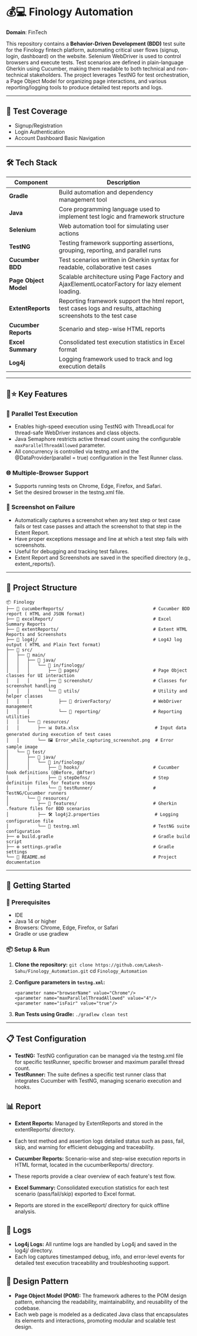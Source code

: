 # 💰💻 Finology Automation
**Domain**: FinTech

This repository contains a **Behavior-Driven Development (BDD)** test suite for the Finology fintech platform, automating critical user flows (signup, login, dashboard) on the website.
Selenium WebDriver is used to control browsers and execute tests. Test scenarios are defined in plain-language Gherkin using Cucumber, making them readable to both technical and non-technical stakeholders.
The project leverages TestNG for test orchestration, a Page Object Model for organizing page interactions, and various reporting/logging tools to produce detailed test reports and logs.

---

## 🧪 Test Coverage

* Signup/Registration
* Login Authentication
* Account Dashboard Basic Navigation

---

## 🛠️ Tech Stack

| **Component**         | **Description**                                                                                                    |
|-----------------------|--------------------------------------------------------------------------------------------------------------------|
| **Gradle**            | Build automation and dependency management tool                                                                    |
| **Java**              | Core programming language used to implement test logic and framework structure                                     |                      |                                                                                                                  |
| **Selenium**          | Web automation tool for simulating user actions                                                                    |
| **TestNG**            | Testing framework supporting assertions, grouping, reporting, and parallel runs                                    |
| **Cucumber BDD**      | Test scenarios written in Gherkin syntax for readable, collaborative test cases                                    |
| **Page Object Model** | Scalable architecture using Page Factory and AjaxElementLocatorFactory for lazy element loading.                   |                      |                                                                                                                  |
| **ExtentReports**     | Reporting framework support the html report, test cases logs and results, attaching screenshots to the test case   |
| **Cucumber Reports**  | Scenario and step-wise HTML reports                                                                                |
| **Excel Summary**     | Consolidated test execution statistics in Excel format                                                             |
| **Log4j**             | Logging framework used to track and log execution details                                                          |

---

## 🔑⭐ Key Features

### 🔀 Parallel Test Execution

* Enables high-speed execution using TestNG with ThreadLocal for thread-safe WebDriver instances and class objects.
* Java Semaphore restricts active thread count using the configurable `maxParallelThreadAllowed` parameter.
* All concurrency is controlled via testng.xml and the @DataProvider(parallel = true) configuration in the Test Runner class.

### 🌐 Multiple-Browser Support
- Supports running tests on Chrome, Edge, Firefox, and Safari.
- Set the desired browser in the testng.xml file.

### 📸 Screenshot on Failure
- Automatically captures a screenshot when any test step or test case fails or test case passes and attach the screenshot to that step in the Extent Report.
- Have proper exceptions message and line at which a test step fails with screenshots.
- Useful for debugging and tracking test failures.
- Extent Report and Screenshots are saved in the specified directory (e.g., extent_reports/).

---  

## 📁 Project Structure

```
📦 Finology
├── 📁 cucumberReports/                                  # Cucumber BDD report ( HTML and JSON format)
├── 📁 excelReport/                                      # Excel Summary Reports
├── 📁 extentReports/                                    # Extent HTML Reports and Screenshots
├── 📁 log4j/                                            # Log4J log output ( HTML and Plain Text format)
├── 📁 src/
│   ├── 📁️ main/
│   │   ├── 📁 java/
│   │   │   └── 📁 in/finology/
│   │   │       ├── 📁 pages/                            # Page Object classes for UI interaction
│   │   │       ├── 📁 screenshot/                       # Classes for screenshot handling
│   │   │       └── 📁 utils/                            # Utility and helper classes
│   │   │           ├── 📁 driverFactory/                # WebDriver management
│   │   │           └── 📁 reporting/                    # Reporting utilities
│   │   └── 📁 resources/
│   │       ├── 📊 Data.xlsx                             # Input data generated during execution of test cases
│   │       └── 🖼️ Error_while_capturing_screenshot.png  # Error sample image
│   └── 📁 test/
│       ├── 📁 java/
│       │   └── 📁 in/finology/
│       │       ├── 📁 hooks/                            # Cucumber hook definitions (@Before, @After)
│       │       ├── 📁 stepDefns/                        # Step definition files for feature steps
│       │       └── 📁 testRunner/                       # TestNG/Cucumber runners
│       └── 📁 resources/
│           ├── 📁 features/                             # Gherkin .feature files for BDD scenarios
│           ├── 🛠️ log4j2.properties                     # Logging configuration file
│           └── 🧪 testng.xml                            # TestNG suite configuration
├── ⚙️ build.gradle                                      # Gradle build script
├── ⚙️ settings.gradle                                   # Gradle settings
└── 📘 README.md                                         # Project documentation
```
---

## 🚀 Getting Started

### 🔧 Prerequisites

* IDE
* Java 14 or higher
* Browsers: Chrome, Edge, Firefox, or Safari
* Gradle or use gradlew

### 📦 Setup & Run

1. **Clone the repository:**
   `git clone https://github.com/Lakesh-Sahu/Finology_Automation.git`
   cd `Finology_Automation`

2. **Configure parameters in `testng.xml`:**
   ```
   <parameter name="browserName" value="Chrome"/>
   <parameter name="maxParallelThreadAllowed" value="4"/>
   <parameter name="isFair" value="true"/>
   ```

3. **Run Tests using Gradle:**
   `./gradlew clean test`

---

## 📋 Test Configuration
- **TestNG:** TestNG configuration can be managed via the testng.xml file for specific testRunner, specific browser and maximum parallel thread count.
- **TestRunner:** The suite defines a specific test runner class that integrates Cucumber with TestNG, managing scenario execution and hooks.

## 📊 Report
- **Extent Reports:** Managed by ExtentReports and stored in the extentReports/ directory. 
- Each test method and assertion logs detailed status such as pass, fail, skip, and warning for efficient debugging and traceability. 

- **Cucumber Reports:** Scenario-wise and step-wise execution reports in HTML format, located in the cucumberReports/ directory. 
- These reports provide a clear overview of each feature's test flow. 

- **Excel Summary:** Consolidated execution statistics for each test scenario (pass/fail/skip) exported to Excel format. 
- Reports are stored in the excelReport/ directory for quick offline analysis.

## 📝 Logs
- **Log4j Logs:** All runtime logs are handled by Log4j and saved in the log4j/ directory.
- Each log captures timestamped debug, info, and error-level events for detailed test execution traceability and troubleshooting support.

## 📌 Design Pattern
- **Page Object Model (POM):** The framework adheres to the POM design pattern, enhancing the readability, maintainability, and reusability of the codebase.
- Each web page is modeled as a dedicated Java class that encapsulates its elements and interactions, promoting modular and scalable test design.